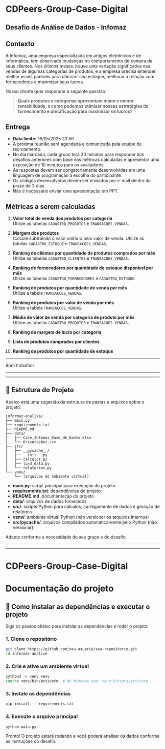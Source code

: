 # CDPeers-Group-Case-Digital

## Desafio de Análise de Dados - Infomaz

## Contexto

A Infomaz, uma empresa especializada em artigos eletrônicos e de informática, tem observado mudanças no comportamento de compra de seus clientes. Nos últimos meses, houve uma variação significativa nas vendas de algumas categorias de produtos, e a empresa precisa entender melhor esses padrões para otimizar seu estoque, melhorar a relação com fornecedores e maximizar seus lucros.

Nosso cliente quer responder à seguinte questão:

> **Quais produtos e categorias apresentam maior e menor rentabilidade, e como podemos otimizar nossas estratégias de fornecimento e precificação para maximizar os lucros?**

## Entrega

- **Data limite:** 16/05/2025 23:59
- A próxima reunião será agendada e comunicada pela equipe de recrutamento.
- No dia marcado, cada grupo terá 20 minutos para responder aos desafios anteriores com base nas métricas calculadas e apresentar uma exposição de 10 minutos para os avaliadores.
- As respostas devem ser obrigatoriamente desenvolvidas em uma linguagem de programação à escolha do participante.
- Os códigos desenvolvidos devem ser enviados por e-mail dentro do prazo de 3 dias.
- Não é necessário enviar uma apresentação em PPT.

## Métricas a serem calculadas

1. **Valor total de venda dos produtos por categoria**  
    Utilize as tabelas `CADASTRO_PRODUTOS` e `TRANSACOES_VENDAS`.

2. **Margem dos produtos**  
    Calcule subtraindo o valor unitário pelo valor de venda. Utilize as tabelas `CADASTRO_ESTOQUE` e `TRANSACOES_VENDAS`.

3. **Ranking de clientes por quantidade de produtos comprados por mês**  
    Utilize as tabelas `CADASTRO_CLIENTES` e `TRANSACOES_VENDAS`.

4. **Ranking de fornecedores por quantidade de estoque disponível por mês**  
    Utilize as tabelas `CADASTRO_FORNECEDORES` e `CADASTRO_ESTOQUE`.

5. **Ranking de produtos por quantidade de venda por mês**  
    Utilize a tabela `TRANSACOES_VENDAS`.

6. **Ranking de produtos por valor de venda por mês**  
    Utilize a tabela `TRANSACOES_VENDAS`.

7. **Média de valor de venda por categoria de produto por mês**  
    Utilize as tabelas `CADASTRO_PRODUTOS` e `TRANSACOES_VENDAS`.

8. **Ranking de margem de lucro por categoria**

9. **Lista de produtos comprados por clientes**

10. **Ranking de produtos por quantidade de estoque**

---

Bom trabalho!

---

---

## 📁 Estrutura do Projeto

Abaixo está uma sugestão da estrutura de pastas e arquivos sobre o projeto:

```
informaz-analise/
├── main.py
├── requirements.txt
├── README.md
├── data/
│   ├── Case_Infomaz_Base_de_Dados.xlsx
│   └── Orientações.csv
├── src/
│   ├── __pycache__/
│   ├── __init__.py
│   ├── calculos.py
│   ├── load_data.py
│   └── relatorios.py
└── venv/
    └── [arquivos do ambiente virtual]
```

- **main.py**: script principal para execução do projeto
- **requirements.txt**: dependências do projeto
- **README.md**: documentação do projeto
- **data/**: arquivos de dados fornecidos
- **src/**: scripts Python para cálculos, carregamento de dados e geração de relatórios
- **venv/**: ambiente virtual Python (não versionar os arquivos internos)
- **src/__pycache__/**: arquivos compilados automaticamente pelo Python (não versionar)

Adapte conforme a necessidade do seu grupo e do desafio.

---


---

# CDPeers-Group-Case-Digital

# Documentação do projeto

## 🚀 Como instalar as dependências e executar o projeto

Siga os passos abaixo para instalar as dependências e rodar o projeto:

### 1. Clone o repositório

```bash
git clone https://github.com/seu-usuario/seu-repositorio.git
cd informaz-analise
```

### 2. Crie e ative um ambiente virtual

```bash
python3 -m venv venv
source venv/bin/activate  # No Windows use: venv\Scripts\activate
```

### 3. Instale as dependências

```bash
pip install -r requirements.txt
```

### 4. Execute o arquivo principal

```bash
python main.py
```

Pronto! O projeto estará rodando e você poderá analisar os dados conforme as instruções do desafio.
